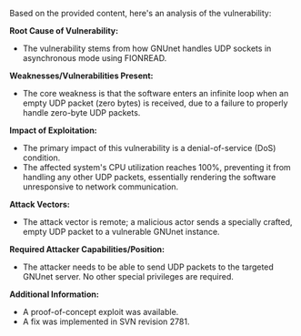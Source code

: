 Based on the provided content, here's an analysis of the vulnerability:

**Root Cause of Vulnerability:**
- The vulnerability stems from how GNUnet handles UDP sockets in asynchronous mode using FIONREAD.

**Weaknesses/Vulnerabilities Present:**
- The core weakness is that the software enters an infinite loop when an empty UDP packet (zero bytes) is received, due to a failure to properly handle zero-byte UDP packets.

**Impact of Exploitation:**
- The primary impact of this vulnerability is a denial-of-service (DoS) condition.
- The affected system's CPU utilization reaches 100%, preventing it from handling any other UDP packets, essentially rendering the software unresponsive to network communication.

**Attack Vectors:**
- The attack vector is remote; a malicious actor sends a specially crafted, empty UDP packet to a vulnerable GNUnet instance.

**Required Attacker Capabilities/Position:**
- The attacker needs to be able to send UDP packets to the targeted GNUnet server. No other special privileges are required.

**Additional Information:**
- A proof-of-concept exploit was available.
- A fix was implemented in SVN revision 2781.